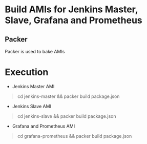 # Build AMIs for Jenkins Master, Slave, Grafana and Prometheus

## Packer
Packer is used to bake AMIs

# Execution

* Jenkins Master AMI
>  cd jenkins-master && packer build package.json
* Jenkins Slave AMI
>  cd jenkins-slave && packer build package.json
* Grafana and Prometheus AMI
>  cd grafana-prometheus && packer build package.json
